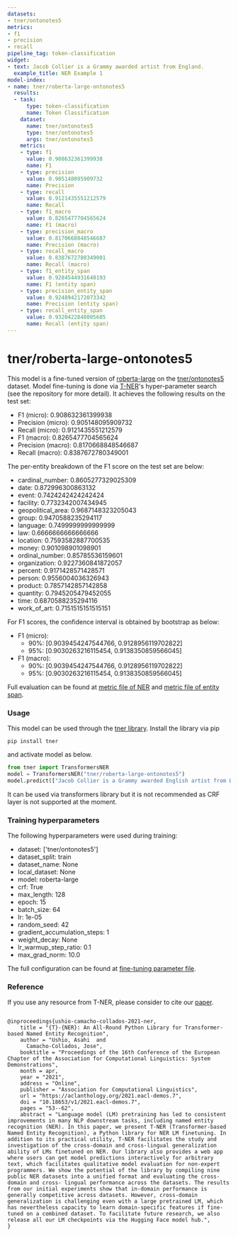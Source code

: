 ```yaml
---
datasets:
- tner/ontonotes5
metrics:
- f1
- precision
- recall
pipeline_tag: token-classification
widget:
- text: Jacob Collier is a Grammy awarded artist from England.
  example_title: NER Example 1
model-index:
- name: tner/roberta-large-ontonotes5
  results:
  - task:
      type: token-classification
      name: Token Classification
    dataset:
      name: tner/ontonotes5
      type: tner/ontonotes5
      args: tner/ontonotes5
    metrics:
    - type: f1
      value: 0.908632361399938
      name: F1
    - type: precision
      value: 0.905148095909732
      name: Precision
    - type: recall
      value: 0.9121435551212579
      name: Recall
    - type: f1_macro
      value: 0.8265477704565624
      name: F1 (macro)
    - type: precision_macro
      value: 0.8170668848546687
      name: Precision (macro)
    - type: recall_macro
      value: 0.8387672780349001
      name: Recall (macro)
    - type: f1_entity_span
      value: 0.9284544931640193
      name: F1 (entity span)
    - type: precision_entity_span
      value: 0.9248942172073342
      name: Precision (entity span)
    - type: recall_entity_span
      value: 0.9320422848005685
      name: Recall (entity span)
---
```

# tner/roberta-large-ontonotes5

This model is a fine-tuned version of [roberta-large](https://huggingface.co/roberta-large) on the 
[tner/ontonotes5](https://huggingface.co/datasets/tner/ontonotes5) dataset.
Model fine-tuning is done via [T-NER](https://github.com/asahi417/tner)'s hyper-parameter search (see the repository
for more detail). It achieves the following results on the test set:
- F1 (micro): 0.908632361399938
- Precision (micro): 0.905148095909732
- Recall (micro): 0.9121435551212579
- F1 (macro): 0.8265477704565624
- Precision (macro): 0.8170668848546687
- Recall (macro): 0.8387672780349001

The per-entity breakdown of the F1 score on the test set are below:
- cardinal_number: 0.8605277329025309
- date: 0.872996300863132
- event: 0.7424242424242424
- facility: 0.7732342007434945
- geopolitical_area: 0.9687148323205043
- group: 0.9470588235294117
- language: 0.7499999999999999
- law: 0.6666666666666666
- location: 0.7593582887700535
- money: 0.901098901098901
- ordinal_number: 0.85785536159601
- organization: 0.9227360841872057
- percent: 0.9171428571428571
- person: 0.9556004036326943
- product: 0.7857142857142858
- quantity: 0.7945205479452055
- time: 0.6870588235294116
- work_of_art: 0.7151515151515151 

For F1 scores, the confidence interval is obtained by bootstrap as below:
- F1 (micro): 
    - 90%: [0.9039454247544766, 0.9128956119702822]
    - 95%: [0.9030263216115454, 0.9138350859566045] 
- F1 (macro): 
    - 90%: [0.9039454247544766, 0.9128956119702822]
    - 95%: [0.9030263216115454, 0.9138350859566045] 

Full evaluation can be found at [metric file of NER](https://huggingface.co/tner/roberta-large-ontonotes5/raw/main/eval/metric.json) 
and [metric file of entity span](https://huggingface.co/tner/roberta-large-ontonotes5/raw/main/eval/metric_span.json).

### Usage
This model can be used through the [tner library](https://github.com/asahi417/tner). Install the library via pip   
```shell
pip install tner
```
and activate model as below.
```python
from tner import TransformersNER
model = TransformersNER("tner/roberta-large-ontonotes5")
model.predict(["Jacob Collier is a Grammy awarded English artist from London"])
```
It can be used via transformers library but it is not recommended as CRF layer is not supported at the moment.

### Training hyperparameters

The following hyperparameters were used during training:
 - dataset: ['tner/ontonotes5']
 - dataset_split: train
 - dataset_name: None
 - local_dataset: None
 - model: roberta-large
 - crf: True
 - max_length: 128
 - epoch: 15
 - batch_size: 64
 - lr: 1e-05
 - random_seed: 42
 - gradient_accumulation_steps: 1
 - weight_decay: None
 - lr_warmup_step_ratio: 0.1
 - max_grad_norm: 10.0

The full configuration can be found at [fine-tuning parameter file](https://huggingface.co/tner/roberta-large-ontonotes5/raw/main/trainer_config.json).

### Reference
If you use any resource from T-NER, please consider to cite our [paper](https://aclanthology.org/2021.eacl-demos.7/).

```

@inproceedings{ushio-camacho-collados-2021-ner,
    title = "{T}-{NER}: An All-Round Python Library for Transformer-based Named Entity Recognition",
    author = "Ushio, Asahi  and
      Camacho-Collados, Jose",
    booktitle = "Proceedings of the 16th Conference of the European Chapter of the Association for Computational Linguistics: System Demonstrations",
    month = apr,
    year = "2021",
    address = "Online",
    publisher = "Association for Computational Linguistics",
    url = "https://aclanthology.org/2021.eacl-demos.7",
    doi = "10.18653/v1/2021.eacl-demos.7",
    pages = "53--62",
    abstract = "Language model (LM) pretraining has led to consistent improvements in many NLP downstream tasks, including named entity recognition (NER). In this paper, we present T-NER (Transformer-based Named Entity Recognition), a Python library for NER LM finetuning. In addition to its practical utility, T-NER facilitates the study and investigation of the cross-domain and cross-lingual generalization ability of LMs finetuned on NER. Our library also provides a web app where users can get model predictions interactively for arbitrary text, which facilitates qualitative model evaluation for non-expert programmers. We show the potential of the library by compiling nine public NER datasets into a unified format and evaluating the cross-domain and cross- lingual performance across the datasets. The results from our initial experiments show that in-domain performance is generally competitive across datasets. However, cross-domain generalization is challenging even with a large pretrained LM, which has nevertheless capacity to learn domain-specific features if fine- tuned on a combined dataset. To facilitate future research, we also release all our LM checkpoints via the Hugging Face model hub.",
}

```
